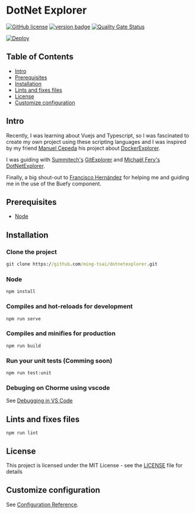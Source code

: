 # DotNet Explorer

[![GitHub license](https://img.shields.io/github/license/Naereen/StrapDown.js.svg)](https://github.com/Naereen/StrapDown.js/blob/master/LICENSE)
[![version badge](https://img.shields.io/badge/version-v0.1.1-blue.svg)](https://shields.io/)
[![Quality Gate Status](https://sonarcloud.io/api/project_badges/measure?project=ming-tsai_dotnetexplorer&metric=alert_status)](https://sonarcloud.io/dashboard?id=ming-tsai_dotnetexplorer)

[![Deploy](https://www.herokucdn.com/deploy/button.svg)](https://heroku.com/deploy?template=https://github.com/ming-tsai/dotnetexplorer/tree/master)

## Table of Contents

- [Intro](#intro)
- [Prerequisites](#prerequisites)
- [Installation](#installation)
- [Lints and fixes files](#lints-and-fixes-files)
- [License](#license)
- [Customize configuration](#customize-configuration)

## Intro

Recently, I was learning about Vuejs and Typescript, so I was fascinated to create my own project using these scripting languages and I was inspired by my friend [Manuel Cepeda](https://github.com/mecm1993) his project about [DockerExplorer](https://dockerexplorer.now.sh/).

I was guiding with [Summitech's](https://github.com/summitech) [GitExplorer](https://gitexplorer.com/) and [Michaël Fery's](https://github.com/michaelfery) [DotNetExplorer](http://dotnetexplorer.com/).

Finally, a big shout-out to [Francisco Hernández](https://github.com/franciscoh017) for helping me and guiding me in the use of the Buefy component.

## Prerequisites

- [Node](https://nodejs.org/en/)

## Installation

### Clone the project

```cmd
git clone https://github.com/ming-tsai/dotnetexplorer.git
```

### Node

```
npm install
```

### Compiles and hot-reloads for development

```
npm run serve
```

### Compiles and minifies for production

```
npm run build
```

### Run your unit tests (Comming soon)

```
npm run test:unit
```

### Debuging on Chorme using vscode

See [Debugging in VS Code](https://vuejs.org/v2/cookbook/debugging-in-vscode.html)

## Lints and fixes files

```
npm run lint
```

## License

This project is licensed under the MIT License - see the [LICENSE](./LICENSE) file for details

## Customize configuration

See [Configuration Reference](https://cli.vuejs.org/config/).
